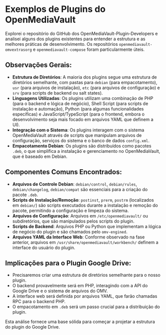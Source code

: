 # Exemplos de Plugins do OpenMediaVault

Explorei o repositório do GitHub dos OpenMediaVault-Plugin-Developers e analisei alguns dos plugins existentes para entender a estrutura e as melhores práticas de desenvolvimento. Os repositórios `openmediavault-omvextrasorg` e `openmediavault-compose` foram particularmente úteis.

## Observações Gerais:

- **Estrutura de Diretórios**: A maioria dos plugins segue uma estrutura de diretórios semelhante, com pastas para `debian` (para empacotamento), `usr` (para arquivos de instalação), `etc` (para arquivos de configuração) e `srv` (para scripts de backend ou salt states).
- **Linguagens Utilizadas**: Os plugins utilizam uma combinação de PHP (para o backend e lógica de negócio), Shell Script (para scripts de instalação e automação), Python (para algumas funcionalidades específicas) e JavaScript/TypeScript (para o frontend, embora o desenvolvimento seja mais focado em arquivos YAML que definem a UI).
- **Integração com o Sistema**: Os plugins interagem com o sistema OpenMediaVault através de scripts que manipulam arquivos de configuração, serviços do sistema e o banco de dados `config.xml`.
- **Empacotamento Debian**: Os plugins são distribuídos como pacotes `.deb`, o que simplifica a instalação e gerenciamento no OpenMediaVault, que é baseado em Debian.

## Componentes Comuns Encontrados:

- **Arquivos de Controle Debian**: `debian/control`, `debian/rules`, `debian/changelog`, `debian/compat` são essenciais para a criação do pacote `.deb`.
- **Scripts de Instalação/Remoção**: `postinst`, `prerm`, `postrm` (localizados em `debian/`) são scripts executados durante a instalação e remoção do pacote, permitindo a configuração e limpeza do sistema.
- **Arquivos de Configuração**: Arquivos em `/etc/openmediavault/` ou subdiretórios, que são manipulados pelos scripts do plugin.
- **Scripts de Backend**: Arquivos PHP ou Python que implementam a lógica de negócio do plugin e são chamados pelo `omv-engined`.
- **Arquivos YAML da Interface Web**: Conforme observado na fase anterior, arquivos em `/usr/share/openmediavault/workbench/` definem a interface do usuário do plugin.

## Implicações para o Plugin Google Drive:

- Precisaremos criar uma estrutura de diretórios semelhante para o nosso plugin.
- O backend provavelmente será em PHP, interagindo com a API do Google Drive e o sistema de arquivos do OMV.
- A interface web será definida por arquivos YAML, que farão chamadas RPC para o backend PHP.
- O empacotamento em `.deb` será um passo crucial para a distribuição do plugin.

Esta análise fornece uma base sólida para começar a projetar a estrutura do plugin do Google Drive.

